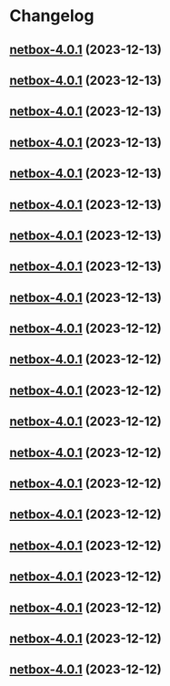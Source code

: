 # Changelog



## [netbox-4.0.1](https://github.com/truecharts/charts/compare/netbox-3.0.42...netbox-4.0.1) (2023-12-13)




## [netbox-4.0.1](https://github.com/truecharts/charts/compare/netbox-3.0.42...netbox-4.0.1) (2023-12-13)




## [netbox-4.0.1](https://github.com/truecharts/charts/compare/netbox-3.0.42...netbox-4.0.1) (2023-12-13)




## [netbox-4.0.1](https://github.com/truecharts/charts/compare/netbox-3.0.42...netbox-4.0.1) (2023-12-13)




## [netbox-4.0.1](https://github.com/truecharts/charts/compare/netbox-3.0.42...netbox-4.0.1) (2023-12-13)




## [netbox-4.0.1](https://github.com/truecharts/charts/compare/netbox-3.0.42...netbox-4.0.1) (2023-12-13)




## [netbox-4.0.1](https://github.com/truecharts/charts/compare/netbox-3.0.42...netbox-4.0.1) (2023-12-13)




## [netbox-4.0.1](https://github.com/truecharts/charts/compare/netbox-3.0.42...netbox-4.0.1) (2023-12-13)




## [netbox-4.0.1](https://github.com/truecharts/charts/compare/netbox-3.0.42...netbox-4.0.1) (2023-12-13)




## [netbox-4.0.1](https://github.com/truecharts/charts/compare/netbox-3.0.42...netbox-4.0.1) (2023-12-12)




## [netbox-4.0.1](https://github.com/truecharts/charts/compare/netbox-3.0.42...netbox-4.0.1) (2023-12-12)




## [netbox-4.0.1](https://github.com/truecharts/charts/compare/netbox-3.0.42...netbox-4.0.1) (2023-12-12)




## [netbox-4.0.1](https://github.com/truecharts/charts/compare/netbox-3.0.42...netbox-4.0.1) (2023-12-12)




## [netbox-4.0.1](https://github.com/truecharts/charts/compare/netbox-3.0.42...netbox-4.0.1) (2023-12-12)




## [netbox-4.0.1](https://github.com/truecharts/charts/compare/netbox-3.0.42...netbox-4.0.1) (2023-12-12)




## [netbox-4.0.1](https://github.com/truecharts/charts/compare/netbox-3.0.42...netbox-4.0.1) (2023-12-12)




## [netbox-4.0.1](https://github.com/truecharts/charts/compare/netbox-3.0.42...netbox-4.0.1) (2023-12-12)




## [netbox-4.0.1](https://github.com/truecharts/charts/compare/netbox-3.0.42...netbox-4.0.1) (2023-12-12)




## [netbox-4.0.1](https://github.com/truecharts/charts/compare/netbox-3.0.42...netbox-4.0.1) (2023-12-12)




## [netbox-4.0.1](https://github.com/truecharts/charts/compare/netbox-3.0.42...netbox-4.0.1) (2023-12-12)




## [netbox-4.0.1](https://github.com/truecharts/charts/compare/netbox-3.0.42...netbox-4.0.1) (2023-12-12)

